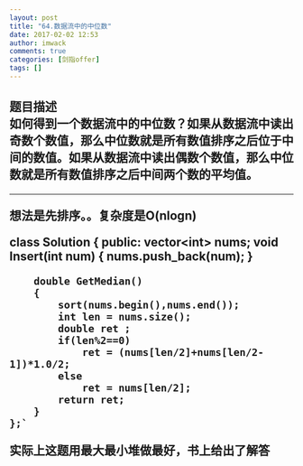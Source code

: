 ```yaml
---
layout: post
title: "64.数据流中的中位数"
date: 2017-02-02 12:53
author: imwack
comments: true
categories: [剑指offer]
tags: []
---
```

<h2 class="subject-item-title">题目描述


<div class="subject-describe">如何得到一个数据流中的中位数？如果从数据流中读出奇数个数值，那么中位数就是所有数值排序之后位于中间的数值。如果从数据流中读出偶数个数值，那么中位数就是所有数值排序之后中间两个数的平均值。</div>
<div class="subject-describe">

<hr />

想法是先排序。。复杂度是O(nlogn)

</div>
    class Solution {
    public:
        vector&lt;int&gt; nums;
        void Insert(int num)
        {
            nums.push_back(num);
        }
    
        double GetMedian()
        { 
            sort(nums.begin(),nums.end());
            int len = nums.size();
            double ret ;
            if(len%2==0)
                ret = (nums[len/2]+nums[len/2-1])*1.0/2;
            else
                ret = nums[len/2];
            return ret;
        }
    };`

实际上这题用最大最小堆做最好，书上给出了解答

</div>
